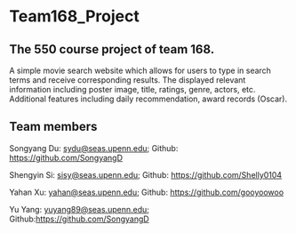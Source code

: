 # Team168_Project
## The 550 course project of team 168. 
A simple movie search website which allows for users to type in search terms and receive corresponding results. The displayed relevant information including poster image, title, ratings, genre, actors, etc. Additional features including daily recommendation, award records (Oscar).

## Team members
Songyang Du: sydu@seas.upenn.edu; Github: https://github.com/SongyangD

Shengyin Si: sisy@seas.upenn.edu; Github: https://github.com/Shelly0104

Yahan Xu: yahan@seas.upenn.edu; Github: https://github.com/gooyoowoo

Yu Yang: yuyang89@seas.upenn.edu; Github:https://github.com/SongyangD

